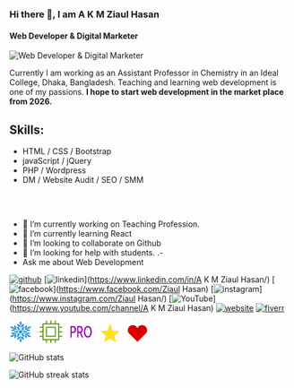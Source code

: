 ### Hi there 👋, I am A K M Ziaul Hasan
#### Web Developer & Digital Marketer
![Web Developer & Digital Marketer](https://z3online.com/wp-content/uploads/2024/04/banner.jpeg)

Currently I am working as an Assistant Professor in Chemistry in an Ideal College, Dhaka, Bangladesh.
Teaching and learning web development is one of my passions.
<b> I hope to start web development in the market place from 2026.</b>

<h2>Skills: </h2>
<ul>
  <li>HTML / CSS / Bootstrap</li>
  <li>javaScript / jQuery</li>
  <li>PHP / Wordpress</li>
  <li>DM / Website Audit / SEO / SMM</li>
</ul> <br><br>

- 🔭 I’m currently working on Teaching Profession. 
- 🌱 I’m currently learning React  
- 👯 I’m looking to collaborate on Github 
- 🤔 I’m looking for help with students. 
.- <li> Ask me about Web Development </li>


[<img src='https://cdn.jsdelivr.net/npm/simple-icons@3.0.1/icons/github.svg' alt='github' height='40'>](https://github.com/Ziaul6525)  [<img src='https://cdn.jsdelivr.net/npm/simple-icons@3.0.1/icons/linkedin.svg' alt='linkedin' height='40'>](https://www.linkedin.com/in/A K M Ziaul Hasan/)  [<img src='https://cdn.jsdelivr.net/npm/simple-icons@3.0.1/icons/facebook.svg' alt='facebook' height='40'>](https://www.facebook.com/Ziaul Hasan)  [<img src='https://cdn.jsdelivr.net/npm/simple-icons@3.0.1/icons/instagram.svg' alt='instagram' height='40'>](https://www.instagram.com/Ziaul Hasan/)  [<img src='https://cdn.jsdelivr.net/npm/simple-icons@3.0.1/icons/youtube.svg' alt='YouTube' height='40'>](https://www.youtube.com/channel/A K M Ziaul Hasan)  [<img src='https://cdn.jsdelivr.net/npm/simple-icons@3.0.1/icons/icloud.svg' alt='website' height='40'>](https://z3online.com/)  [<img src='https://cdn.jsdelivr.net/npm/simple-icons@3.0.1/icons/fiverr.svg' alt='fiverr' height='40'>](https://www.fiverr.com/)  

<a href='https://archiveprogram.github.com/'><img src='https://raw.githubusercontent.com/acervenky/animated-github-badges/master/assets/acbadge.gif' width='40' height='40'></a> <a href='https://docs.github.com/en/developers'><img src='https://raw.githubusercontent.com/acervenky/animated-github-badges/master/assets/devbadge.gif' width='40' height='40'></a> <a href='https://github.com/pricing'><img src='https://raw.githubusercontent.com/acervenky/animated-github-badges/master/assets/pro.gif' width='40' height='40'></a> <a href='https://stars.github.com/'><img src='https://raw.githubusercontent.com/acervenky/animated-github-badges/master/assets/starbadge.gif' width='35' height='35'></a> <a href='https://docs.github.com/en/github/supporting-the-open-source-community-with-github-sponsors'><img src='https://raw.githubusercontent.com/acervenky/animated-github-badges/master/assets/sponsorbadge.gif' width='35' height='35'></a> 

![GitHub stats](https://github-readme-stats.vercel.app/api?username=Ziaul6525&show_icons=true)  

![GitHub streak stats](https://streak-stats.demolab.com/?user=Ziaul6525)  

